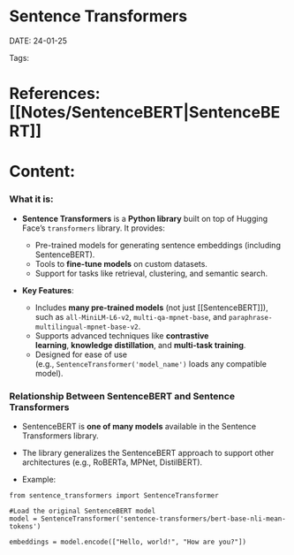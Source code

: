 
# Sentence Transformers


DATE:  24-01-25


Tags:

# References: [[Notes/SentenceBERT|SentenceBERT]]




# Content:
### **What it is**:
- **Sentence Transformers** is a **Python library** built on top of Hugging Face’s `transformers` library. It provides:
    - Pre-trained models for generating sentence embeddings (including SentenceBERT).
    - Tools to **fine-tune models** on custom datasets.
    - Support for tasks like retrieval, clustering, and semantic search.
        
- **Key Features**:
    - Includes **many pre-trained models** (not just [[SentenceBERT]]), such as `all-MiniLM-L6-v2`, `multi-qa-mpnet-base`, and `paraphrase-multilingual-mpnet-base-v2`.
    - Supports advanced techniques like **contrastive learning**, **knowledge distillation**, and **multi-task training**.
    - Designed for ease of use (e.g., `SentenceTransformer('model_name')` loads any compatible model).

### **Relationship Between SentenceBERT and Sentence Transformers**

- SentenceBERT is **one of many models** available in the Sentence Transformers library.
- The library generalizes the SentenceBERT approach to support other architectures (e.g., RoBERTa, MPNet, DistilBERT).
    
- Example:
```
from sentence_transformers import SentenceTransformer
    
#Load the original SentenceBERT model
model = SentenceTransformer('sentence-transformers/bert-base-nli-mean-tokens')

embeddings = model.encode(["Hello, world!", "How are you?"])
```
